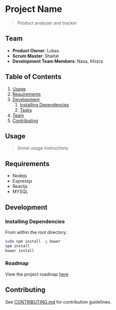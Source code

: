 # Project Name

> Product analyzer and tracker

## Team

  - __Product Owner__: Lukas
  - __Scrum Master__: Shaital
  - __Development Team Members__: Nasa, Khizra

## Table of Contents

1. [Usage](#Usage)
1. [Requirements](#requirements)
1. [Development](#development)
    1. [Installing Dependencies](#installing-dependencies)
    1. [Tasks](#tasks)
1. [Team](#team)
1. [Contributing](#contributing)

## Usage

> Some usage instructions

## Requirements

- Nodejs
- Expressjs
- Reactjs
- MYSQL

## Development

### Installing Dependencies

From within the root directory:

```sh
sudo npm install -g bower
npm install
bower install
```

### Roadmap

View the project roadmap [here](LINK_TO_PROJECT_ISSUES)


## Contributing

See [CONTRIBUTING.md](CONTRIBUTING.md) for contribution guidelines.
